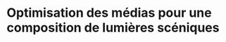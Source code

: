 <!-- %: BLOC3_SAVOIR6  -->
# Optimisation des médias pour une composition de lumières scéniques
<!-- %; -->